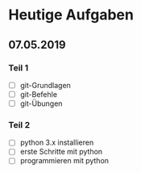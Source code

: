 # Heutige Aufgaben
## 07.05.2019

### Teil 1
- [ ] git-Grundlagen
- [ ] git-Befehle
- [ ] git-Übungen

### Teil 2
- [ ] python 3.x installieren
- [ ] erste Schritte mit python
- [ ] programmieren mit python
